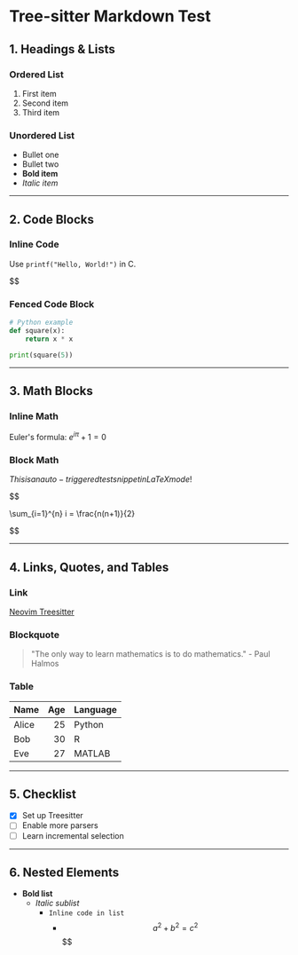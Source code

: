 # Tree-sitter Markdown Test

## 1. Headings & Lists

### Ordered List

1. First item
2. Second item
3. Third item

### Unordered List

- Bullet one
- Bullet two
- **Bold item**
- _Italic item_

---

## 2. Code Blocks

### Inline Code

Use `printf("Hello, World!")` in C.

$$
### Fenced Code Block

```python
# Python example
def square(x):
    return x * x

print(square(5))
```


---

## 3. Math Blocks

### Inline Math

Euler's formula: $e^{i\pi} + 1 = 0$

### Block Math
$This is an auto-triggered test snippet in LaTeX mode!$


$$

\sum\_{i=1}^{n} i = \frac{n(n+1)}{2}

$$

---

## 4. Links, Quotes, and Tables

### Link

[Neovim Treesitter](https://github.com/nvim-treesitter/nvim-treesitter)

### Blockquote

> "The only way to learn mathematics is to do mathematics." - Paul Halmos

### Table

| Name  | Age | Language |
| ----- | --: | -------- |
| Alice |  25 | Python   |
| Bob   |  30 | R        |
| Eve   |  27 | MATLAB   |

---

## 5. Checklist

- [x] Set up Treesitter
- [ ] Enable more parsers
- [ ] Learn incremental selection

---

## 6. Nested Elements

- **Bold list**
  - _Italic sublist_
    - `Inline code in list`
      - $$ a^2 + b^2 = c^2 $$
$$
